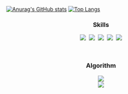 [![Anurag's GitHub stats](https://github-readme-stats.vercel.app/api?username=JEONSUN)](https://github.com/anuraghazra/github-readme-stats)
[![Top Langs](https://github-readme-stats.vercel.app/api/top-langs/?username=JEONSUN&hide=html,typescript,jupyter%20notebook,javascript,makefile&langs_count=5)](https://github.com/anuraghazra/github-readme-stats)


<h3 align="center">Skills</h3>
<p align="center">
<img src="https://img.shields.io/badge/Python-3766AB?style=flat-square&logo=Python&logoColor=white"/></a>&nbsp;&nbsp;<img src="https://img.shields.io/badge/Pytorch-EE4C2C?style=flat-square&logo=Pytorch&logoColor=white"/></a>&nbsp;&nbsp;<img src="https://img.shields.io/badge/R-276DC3?style=flat-square&logo=R&logoColor=white"/></a>&nbsp;&nbsp;<img src="https://img.shields.io/badge/MySQL-4479A1?style=flat-square&logo=MySQL&logoColor=white"/></a>&nbsp;&nbsp;<img src="https://img.shields.io/badge/Notion-000000?style=flat-square&logo=Notion&logoColor=white"/>
</p>

<br>

<h3 align="center">Algorithm</h3>
<p align="center">
<img src="http://mazassumnida.wtf/api/v2/generate_badge?boj=dnwn3311">
<br>
<img src="http://mazandi.herokuapp.com/api?handle=dnwn3311">
</p>
